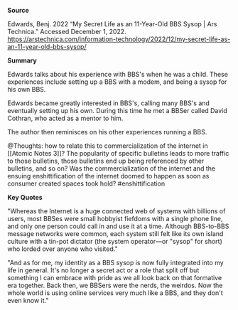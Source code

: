 **Source**

Edwards, Benj. 2022 “My Secret Life as an 11-Year-Old BBS Sysop | Ars Technica.” Accessed December 1, 2022. https://arstechnica.com/information-technology/2022/12/my-secret-life-as-an-11-year-old-bbs-sysop/



**Summary**


Edwards talks about his experience with BBS's when he was a child. These experiences include setting up a BBS with a modem, and being a sysop for his own BBS.


Edwards became greatly interested in BBS's, calling many BBS's and eventually setting up his own. During this time he met a BBSer called David Cothran, who acted as a mentor to him.

The author then reminisces on his other experiences running a BBS. 


@Thoughts: how to relate this to commercialization of the internet in [[Atomic Notes 3]]? The popularity of specific bulletins leads to more traffic to those bulletins, those bulletins end up being referenced by other bulletins, and so on? Was the commercialization of the internet and the ensuing enshittification of the internet doomed to happen as soon as consumer created spaces took hold?
#enshittification 




**Key Quotes**


"Whereas the Internet is a huge connected web of systems with billions of users, most BBSes were small hobbyist fiefdoms with a single phone line, and only one person could call in and use it at a time. Although BBS-to-BBS message networks were common, each system still felt like its own island culture with a tin-pot dictator (the system operator—or "sysop" for short) who lorded over anyone who visited."


"And as for me, my identity as a BBS sysop is now fully integrated into my life in general. It's no longer a secret act or a role that split off but something I can embrace with pride as we all look back on that formative era together. Back then, we BBSers were the nerds, the weirdos. Now the whole world is using online services very much like a BBS, and they don't even know it."